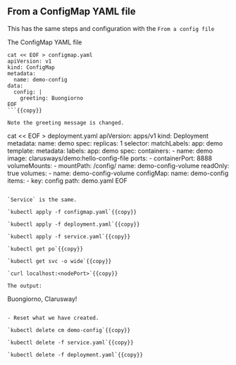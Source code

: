 ## From a ConfigMap YAML file

This has the same steps and configuration with the `From a config file`

The ConfigMap YAML file

```
cat << EOF > configmap.yaml
apiVersion: v1
kind: ConfigMap
metadata:
  name: demo-config
data:
  config: |
    greeting: Buongiorno
EOF
```{{copy}}

Note the greeting message is changed.

```
cat << EOF > deployment.yaml
apiVersion: apps/v1
kind: Deployment
metadata:
  name: demo
spec:
  replicas: 1
  selector:
    matchLabels:
      app: demo
  template:
    metadata:
      labels:
        app: demo
    spec:
      containers:
        - name:  demo
          image: clarusways/demo:hello-config-file
          ports:
            - containerPort: 8888
          volumeMounts:
          - mountPath: /config/
            name: demo-config-volume
            readOnly: true
      volumes:
      - name: demo-config-volume
        configMap:
          name: demo-config
          items:
          - key: config
            path: demo.yaml
EOF
```{{copy}}

`Service` is the same.

`kubectl apply -f configmap.yaml`{{copy}}

`kubectl apply -f deployment.yaml`{{copy}}

`kubectl apply -f service.yaml`{{copy}}

`kubectl get po`{{copy}}

`kubectl get svc -o wide`{{copy}}

`curl localhost:<nodePort>`{{copy}}

The output:
```
Buongiorno, Clarusway!
```

- Reset what we have created.

`kubectl delete cm demo-config`{{copy}}

`kubectl delete -f service.yaml`{{copy}}

`kubectl delete -f deployment.yaml`{{copy}}